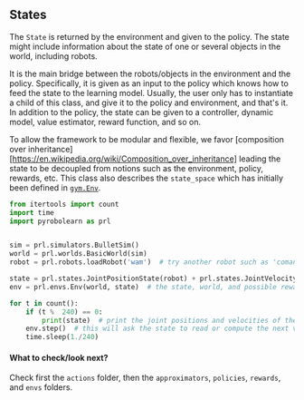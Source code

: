 ## States

The `State` is returned by the environment and given to the policy. The state might include information about the state of one or several objects in the world, including robots.

It is the main bridge between the robots/objects in the environment and the policy. Specifically, it is given as an input to the policy which knows how to feed the state to the learning model. Usually, the user only has to instantiate a child of this class, and give it to the policy and environment, and that's it. In addition to the policy, the state can be given to a controller, dynamic model, value estimator, reward function, and so on.

To allow the framework to be modular and flexible, we favor [composition over inheritance][https://en.wikipedia.org/wiki/Composition_over_inheritance] leading the state to be decoupled from notions such as the environment, policy, rewards, etc. This class also describes the `state_space` which has initially been defined in [`gym.Env`](https://github.com/openai/gym).


```python
from itertools import count
import time
import pyrobolearn as prl


sim = prl.simulators.BulletSim()
world = prl.worlds.BasicWorld(sim)
robot = prl.robots.loadRobot('wam')  # try another robot such as 'coman' or 'littledog'

state = prl.states.JointPositionState(robot) + prl.states.JointVelocityState(robot)  # you can add other states
env = prl.envs.Env(world, state)  # the state, world, and possible rewards are defined outside the environment

for t in count():
    if (t %  240) == 0:
        print(state)  # print the joint positions and velocities of the specified robot
    env.step()  # this will ask the state to read or compute the next value, and perform a step in the simulator 
    time.sleep(1./240)
```

#### What to check/look next?

Check first the `actions` folder, then the `approximators`, `policies`, `rewards`, and `envs` folders.
